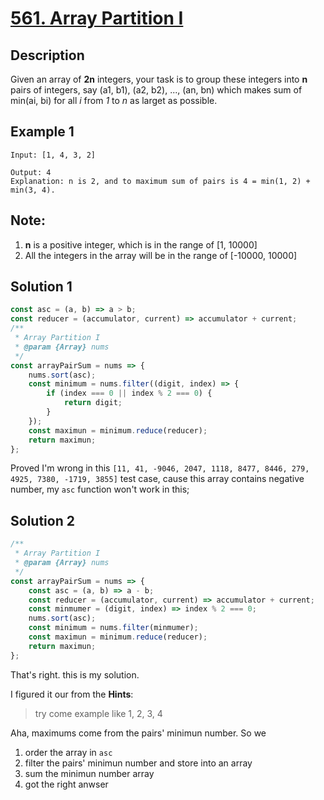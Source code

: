 # [561. Array Partition I](https://leetcode.com/problems/array-partition-i/description/)

## Description
Given an array of **2n** integers, your task is to group these integers into **n** pairs of integers, say (a1, b1), (a2, b2), ..., (an, bn) which makes sum of min(ai, bi) for all *i* from *1* to *n* as larget as possible.  

## Example 1
```
Input: [1, 4, 3, 2]

Output: 4
Explanation: n is 2, and to maximum sum of pairs is 4 = min(1, 2) + min(3, 4).
```

## Note:
1. **n** is a positive integer, which is in the range of [1, 10000]
2. All the integers in the array will be in the range of [-10000, 10000]

## Solution 1
```javascript
const asc = (a, b) => a > b;
const reducer = (accumulator, current) => accumulator + current;
/**
 * Array Partition I
 * @param {Array} nums
 */
const arrayPairSum = nums => {
	nums.sort(asc);
	const minimum = nums.filter((digit, index) => {
		if (index === 0 || index % 2 === 0) {
			return digit;
		}
	});
	const maximun = minimum.reduce(reducer);
	return maximun;
};
```
Proved I'm wrong in this `[11, 41, -9046, 2047, 1118, 8477, 8446, 279, 4925, 7380, -1719, 3855]` test case, cause this array contains negative number, my `asc` function won't work in this;

## Solution 2
```javascript
/**
 * Array Partition I
 * @param {Array} nums
 */
const arrayPairSum = nums => {
	const asc = (a, b) => a - b;
	const reducer = (accumulator, current) => accumulator + current;
	const minmumer = (digit, index) => index % 2 === 0;
	nums.sort(asc);
	const minimum = nums.filter(minmumer);
	const maximun = minimum.reduce(reducer);
	return maximun;
};
```
That's right. this is my solution.  

I figured it our from the **Hints**:

> try come example like 1, 2, 3, 4  

Aha, maximums come from the pairs' minimun number. So we  
1. order the array in `asc`
2. filter the pairs' minimun number and store into an array
3. sum the minimun number array
4. got the right anwser
